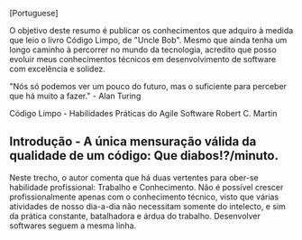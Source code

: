 [Portuguese]

O objetivo deste resumo é publicar os conhecimentos que adquiro à medida que leio o livro Código Limpo, de "Uncle Bob". Mesmo que ainda tenha um longo caminho à percorrer no mundo da tecnologia, acredito que posso evoluir meus conhecimentos técnicos em desenvolvimento de software com excelência e solidez.

"Nós só podemos ver um pouco do futuro, mas o suficiente para perceber que há muito a fazer." - Alan Turing


Código Limpo - Habilidades Práticas do Agile Software
Robert C. Martin

<h2>Introdução - A única mensuração válida da qualidade de um código: Que diabos!?/minuto.</h2>
Neste trecho, o autor comenta que há duas vertentes para ober-se habilidade profissional: Trabalho e Conhecimento.
Não é possível crescer profissionalmente apenas com o conhecimento técnico, visto que várias atividades de nosso dia-a-dia não necessitam somente do intelecto, e sim da prática constante, batalhadora e árdua do trabalho. Desenvolver softwares seguem a mesma linha.
